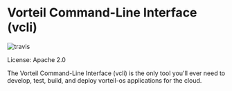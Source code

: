 # Vorteil Command-Line Interface (vcli)
![travis](https://travis-ci.com/sisatech/vcli.svg?token=WUCPibz6S35grkdsjMDz&branch=master)

License: Apache 2.0

The Vorteil Command-Line Interface (vcli) is the only tool you'll ever need to develop, test, build, and deploy vorteil-os applications for the cloud.
